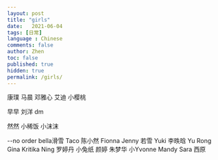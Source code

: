 ```yaml
---
layout: post
title: "girls"
date:   2021-06-04
tags: [日常]
language : Chinese
comments: false
author: Zhen
toc: false
published: true
hidden: true
permalink: /girls/
---
```


康璞
马晨
邓雅心
艾迪
小樱桃

早早
刘洋
dm

然然
小稀饭
小沫沫

--no order
bella滑雪
Taco
陈小然
Fionna
Jenny
若雪
Yuki
李昳晗
Yu Rong
Gina
Kritika
Ning
罗婷丹
小兔纸
颜婷
朱梦华
小Yvonne
Mandy
Sara
西原
<!--stackedit_data:
eyJoaXN0b3J5IjpbMTEwMzI0MTM4NSwtODM1OTY5NTk3LC03Mj
A0MDIxMDMsOTMwNzQyMzUsMTY3MDI4Mzk5NCw0MTk4NDUzNCwt
NTkyOTczNDg1LC0xMDE1NTM5NTY2LC0xMDIwNTQ4MjM1XX0=
-->